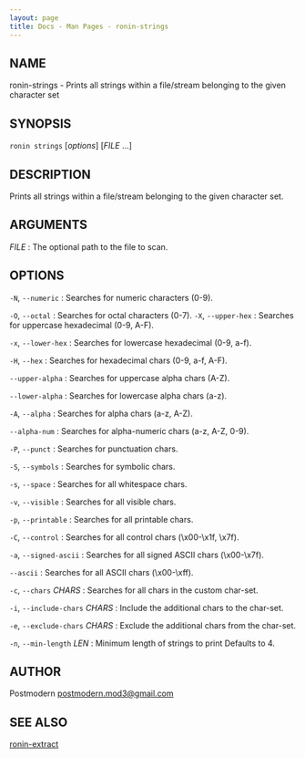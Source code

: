 ```yaml
---
layout: page
title: Docs - Man Pages - ronin-strings
---
```


## NAME

ronin-strings - Prints all strings within a file/stream belonging to the given character set

## SYNOPSIS

`ronin strings` [*options*] [*FILE* ...]

## DESCRIPTION

Prints all strings within a file/stream belonging to the given character set.

## ARGUMENTS

*FILE*
: The optional path to the file to scan.

## OPTIONS

`-N`, `--numeric`
: Searches for numeric characters (0-9).

`-O`, `--octal`
: Searches for octal characters (0-7).
`-X`, `--upper-hex`
: Searches for uppercase hexadecimal (0-9, A-F).

`-x`, `--lower-hex`
: Searches for lowercase hexadecimal (0-9, a-f).

`-H`, `--hex`
: Searches for hexadecimal chars (0-9, a-f, A-F).

`--upper-alpha`
: Searches for uppercase alpha chars (A-Z).

`--lower-alpha`
: Searches for lowercase alpha chars (a-z).

`-A`, `--alpha`
: Searches for alpha chars (a-z, A-Z).

`--alpha-num`
: Searches for alpha-numeric chars (a-z, A-Z, 0-9).

`-P`, `--punct`
: Searches for punctuation chars.

`-S`, `--symbols`
: Searches for symbolic chars.

`-s`, `--space`
: Searches for all whitespace chars.

`-v`, `--visible`
: Searches for all visible chars.

`-p`, `--printable`
: Searches for all printable chars.

`-C`, `--control`
: Searches for all control chars (\x00-\x1f, \x7f).

`-a`, `--signed-ascii`
: Searches for all signed ASCII chars (\x00-\x7f).

`--ascii`
: Searches for all ASCII chars (\x00-\xff).

`-c`, `--chars` *CHARS*
: Searches for all chars in the custom char-set.

`-i`, `--include-chars` *CHARS*
: Include the additional chars to the char-set.

`-e`, `--exclude-chars` *CHARS*
: Exclude the additional chars from the char-set.

`-n`, `--min-length` *LEN*
: Minimum length of strings to print Defaults to 4.

## AUTHOR

Postmodern <postmodern.mod3@gmail.com>

## SEE ALSO

[ronin-extract](ronin-extract.1.html)
